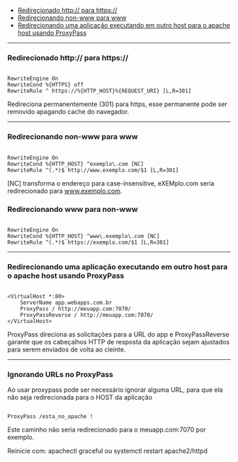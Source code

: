 

- [Redirecionado  http://  para https://](#redirecionado-http-para-https)
- [Redirecionando non-www para www](#redirecionando-non-www-para-www)
- [Redirecionando uma aplicação executando em outro host para o apache host usando ProxyPass](#redirecionando-uma-aplicação-executando-em-outro-host-para-o-apache-host-usando-proxypass)

---

### Redirecionado  http://  para https://

```

RewriteEngine On
RewriteCond %{HTTPS} off
RewriteRule ^ https://%{HTTP_HOST}%{REQUEST_URI} [L,R=301]

```

Redireciona permanentemente (301) para https, esse permanente pode ser removido apagando cache do navegador.

---
### Redirecionando non-www para www

```

RewriteEngine On
RewriteCond %{HTTP_HOST} ^exemplo\.com [NC]
RewriteRule ^(.*)$ http://www.exemplo.com/$1 [L,R=301]

```
[NC] transforma o endereço para case-insensitive, eXEMplo.com seria redirecionado para www.exemplo.com.

### Redirecionando www para non-www

```

RewriteEngine On
RewriteCond %{HTTP_HOST} ^www\.exemplo\.com [NC]
RewriteRule ^(.*)$ https://exemplo.com/$1 [L,R=301]

```

---

### Redirecionando uma aplicação executando em outro host para o apache host usando ProxyPass

```

<VirtualHost *:80>
    ServerName app.webapps.com.br
    ProxyPass / http://meuapp.com:7070/
    ProxyPassReverse / http://meuapp.com:7070/
</VirtualHost>

```

ProxyPass direciona as solicitações para a URL do app e ProxyPassReverse garante que os cabeçalhos HTTP de resposta da aplicação sejam ajustados para serem enviados de volta ao cleinte.

---

### Ignorando URLs no ProxyPass

Ao usar proxypass pode ser necessário ignorar alguma URL, para que ela não seja redirecionada para o HOST da aplicação
```

ProxyPass /esta_no_apache !

```
Este caminho não seria redirecionado para o meuapp.com:7070 por exemplo.



Reinicie com: apachectl graceful ou systemctl restart apache2/httpd
